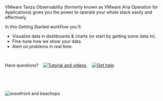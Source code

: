 
<div class="container-fluid">
  <p>VMware Tanzu Observability (formerly known as VMware Aria Operation for Applications) gives you the power to
    operate your whole stack easily and effectively.</p>
  <p>In this Getting Started workflow you'll:</p>
  <ul>
    <li>Visualize data in dashboards & charts (or start by getting some data in).</li>
    <li>Fine-tune how we show your data.</li>
    <li>Alert on problems in real time.</li>
  </ul>
  <p>&nbsp;</p>
  <p>Have questions?&nbsp; &nbsp;
    <a href="https://docs.wavefront.com/tutorial_overview.html" aria-label="Tutorial and videos" target="_blank">
      <img src="images/tut_snag.png" alt="Tutorial and videos">
    </a>&nbsp; &nbsp;
    <a href="https://vmwaoa.zendesk.com/hc/en-us/requests/new" aria-label="Get help" target="_blank">
      <img src="images/get_help_snag.png" alt="Get help">
    </a>
  </p>
  <p>&nbsp;</p>
  <p>&nbsp;</p>
  <img src="images/beach_ops.png" alt="wavefront and beachops">
</div>